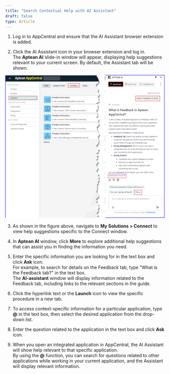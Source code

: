 ```yaml
---
title: "Search Contextual Help with AI Assistant"
draft: false
type: Article
---
```

1.	Log in to AppCentral and ensure that the AI Assistant browser extension is added.

2.	Click the AI Assistant icon in your browser extension and log in. <br>The **Aptean AI** slide-in window will appear, displaying help suggestions relevant to your current screen. By default, the Assistant tab will be shown.
    
![ai-assistant-connector](assets/Images/ai-assistant-connect.png)

3.	As shown in the figure above, navigate to **My Solutions > Connect** to view help suggestions specific to the Connect window.

4.	In **Aptean AI** window, click **More** to explore additional help suggestions that can assist you in finding the information you need.

5.	Enter the specific information you are looking for in the text box and click **Ask** icon. <br>For example, to search for details on the Feedback tab, type "What is the Feedback tab?" in the text box. <br> The **AI-assistant** window will display information related to the Feedback tab, including links to the relevant sections in the guide.

6.	Click the hyperlink text or the **Launch** icon to view the specific procedure in a new tab.

7.	To access context-specific information for a particular application, type **@** in the text box, then select the desired application from the drop-down list.

8. Enter the question related to the application in the text box and click **Ask** icon.

9. When you open an integrated application in AppCentral, the AI Assistant will show help relevant to that specific application.<br>By using the **@** function, you can search for questions related to other applications while working in your current application, and the Assistant will display relevant information.
